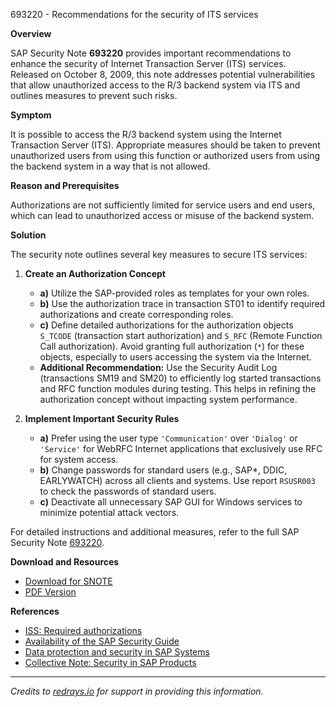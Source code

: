 693220 - Recommendations for the security of ITS services

**Overview**

SAP Security Note **693220** provides important recommendations to enhance the security of Internet Transaction Server (ITS) services. Released on October 8, 2009, this note addresses potential vulnerabilities that allow unauthorized access to the R/3 backend system via ITS and outlines measures to prevent such risks.

**Symptom**

It is possible to access the R/3 backend system using the Internet Transaction Server (ITS). Appropriate measures should be taken to prevent unauthorized users from using this function or authorized users from using the backend system in a way that is not allowed.

**Reason and Prerequisites**

Authorizations are not sufficiently limited for service users and end users, which can lead to unauthorized access or misuse of the backend system.

**Solution**

The security note outlines several key measures to secure ITS services:

1. **Create an Authorization Concept**
   - **a)** Utilize the SAP-provided roles as templates for your own roles.
   - **b)** Use the authorization trace in transaction ST01 to identify required authorizations and create corresponding roles.
   - **c)** Define detailed authorizations for the authorization objects `S_TCODE` (transaction start authorization) and `S_RFC` (Remote Function Call authorization). Avoid granting full authorization (`*`) for these objects, especially to users accessing the system via the Internet.
   - **Additional Recommendation:** Use the Security Audit Log (transactions SM19 and SM20) to efficiently log started transactions and RFC function modules during testing. This helps in refining the authorization concept without impacting system performance.

2. **Implement Important Security Rules**
   - **a)** Prefer using the user type `'Communication'` over `'Dialog'` or `'Service'` for WebRFC Internet applications that exclusively use RFC for system access.
   - **b)** Change passwords for standard users (e.g., SAP*, DDIC, EARLYWATCH) across all clients and systems. Use report `RSUSR003` to check the passwords of standard users.
   - **c)** Deactivate all unnecessary SAP GUI for Windows services to minimize potential attack vectors.

For detailed instructions and additional measures, refer to the full SAP Security Note [693220](https://me.sap.com/notes/693220).

**Download and Resources**

- [Download for SNOTE](https://notesdownloads.sap.com/note/0040000015586062017)
- [PDF Version](https://userapps.support.sap.com/sap/support/sfm/notes/print/0000693220?language=en-US&token=59D769EF934F083CC91BD8CFB3AC392A)

**References**

- [ISS: Required authorizations](https://me.sap.com/notes/683043)
- [Availability of the SAP Security Guide](https://me.sap.com/notes/39267)
- [Data protection and security in SAP Systems](https://me.sap.com/notes/30724)
- [Collective Note: Security in SAP Products](https://me.sap.com/notes/23611)

---

*Credits to [redrays.io](https://redrays.io) for support in providing this information.*